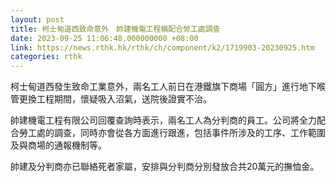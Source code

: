 ```yaml
---
layout: post
title: 柯士甸道西致命意外　帥建機電工程稱配合勞工處調查
date: 2023-09-25 11:06:48.000000000 +08:00
link: https://news.rthk.hk/rthk/ch/component/k2/1719903-20230925.htm
categories: rthk
---
```


柯士甸道西發生致命工業意外，兩名工人前日在港鐵旗下商場「圓方」進行地下喉管更換工程期間，懷疑吸入沼氣，送院後證實不治。

帥建機電工程有限公司回覆查詢時表示，兩名工人為分判商的員工。公司將全力配合勞工處的調查，同時亦會從各方面進行跟進，包括事件所涉及的工序、工作範圍及與商場的通報機制等。

帥建及分判商亦已聯絡死者家屬，安排與分判商分別發放合共20萬元的撫恤金。

